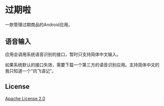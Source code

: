 # 过期啦

一款管理过期商品的Android应用。

## 语音输入

应用会调用系统语音识别的接口，暂时只支持简体中文输入。

如果系统默认的接口失效，需要下载一个第三方的语音识别应用。支持简体中文的我只知道一个“讯飞语记”。

## License

[Apache License 2.0](LICENSE)
